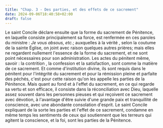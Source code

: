 ```yaml
---
title: "Chap. 3 - Des parties, et des effets de ce sacrement"
date: 2024-09-06T18:40:58+02:00
draft: false
---
```




Le saint Concile déclare ensuite que la forme du sacrement de Pénitence, en laquelle consiste principalement sa force, est renfermée en ces paroles du ministre : *Je vous absous, etc.*; auxquelles à la vérité , selon la coutume de la sainte Église, on joint avec raison quelques autres prières; mais elles ne regardent nullement l'essence de la forme du sacrement, et ne sont point nécessaires pour son administration. Les actes du pénitent même, savoir : la contrition , la confession et la satisfaction, sont comme la matière de ce sacrement. Et comme d'institution divine, ils sont requis dans le pénitent pour l'intégrité du sacrement et pour la rémission pleine et parfaite des péchés, c'est pour cette raison qu'on les appelle les parties de la Pénitence. Mais quant au fond et à l'effet du sacrement, en ce qui regarde sa vertu et son efficace, il consiste dans la réconciliation avec Dieu, laquelle assez souvent dans les personnes pieuses et qui reçoivent ce sacrement avec dévotion, à l'avantage d'être suivie d'une grande paix et tranquillité de conscience, avec une abondante consolation d'esprit. Le saint Concile expliquant de la sorte les parties et l'effet de ce sacrement, condamne en même temps les sentiments de ceux qui soutiennent que les terreurs qui agitent la conscience, et la foi, sont les parties de la Pénitence.
